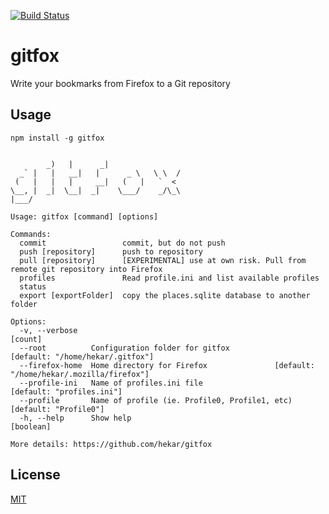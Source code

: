 [![Build Status](https://travis-ci.org/hekar/gitfox.svg?branch=master)](https://travis-ci.org/hekar/gitfox)

# gitfox

Write your bookmarks from Firefox to a Git repository

## Usage

```
npm install -g gitfox
```

```

        _)   |      _|                 
  _` |   |   __|   |      _ \   \ \  /
 (   |   |   |     __|   (   |   `  <  
\__, |  _|  \__|  _|    \___/    _/\_\
|___/                                  

Usage: gitfox [command] [options]

Commands:
  commit                 commit, but do not push
  push [repository]      push to repository
  pull [repository]      [EXPERIMENTAL] use at own risk. Pull from remote git repository into Firefox
  profiles               Read profile.ini and list available profiles
  status
  export [exportFolder]  copy the places.sqlite database to another folder

Options:
  -v, --verbose                                                                              [count]
  --root          Configuration folder for gitfox                   [default: "/home/hekar/.gitfox"]
  --firefox-home  Home directory for Firefox               [default: "/home/hekar/.mozilla/firefox"]
  --profile-ini   Name of profiles.ini file                                [default: "profiles.ini"]
  --profile       Name of profile (ie. Profile0, Profile1, etc)                [default: "Profile0"]
  -h, --help      Show help                                                                [boolean]

More details: https://github.com/hekar/gitfox

```

## License
[MIT](./LICENSE)
